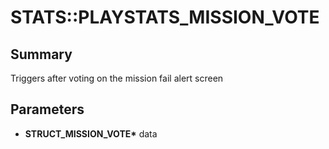 # STATS::PLAYSTATS_MISSION_VOTE

## Summary
Triggers after voting on the mission fail alert screen

## Parameters
* **STRUCT_MISSION_VOTE\*** data